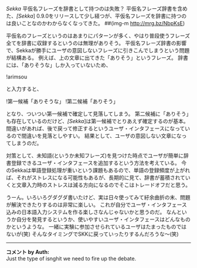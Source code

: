 *Sekka* 平仮名フレーズを辞書として持つのは失敗？
平仮名フレーズ辞書を含めた、*[Sekka*] 0.9.0をリリースして少し経つが、平仮名フレーズを辞書に持つのは良いことなのかわからなくなってきた。
 ##(img-m http://mrg.bz/NbpKsE)

平仮名のフレーズというのはあまりにパターンが多く、やはり普段使うフレーズ全てを辞書に収録するというのは無理がありそう。
平仮名フレーズ辞書の影響で、Sekkaが勝手にユーザの意図しないフレーズに引きこんでしまうという問題が結構ある。
例えば、上の文章に出てきた「ありそう」というフレーズ。
辞書には、「ありそうな」しか入っていないため、

!arimsou

と入力すると、

!第一候補「ありそうな」
!第二候補「ありそう」

となり、ついつい第一候補で確定して見落してしまう。
第二候補に「ありそう」も存在しているのだけど、*[Sekka*]は第一候補でとりあえず確定するのが基本。
間違いがあれば、後で戻って修正するというユーザ・インタフェースになっているので間違いを見落としやすい。
結果として、ユーザの意図しない文章になってしまうのだ。

対策として、未知語(というか未知フレーズ)を見つけた時点でユーザが簡単に辞書登録できるユーザ・インタフェースを追加するという方法を考えている。
今のSekkaは単語登録処理が重いという課題もあるので、単語の登録頻度が上がれば、それがストレスになる可能性もあるが、長期的に見て、辞書が蓄積されていくと文章入力時のストレスは減る方向になるのでそこはトレードオフだと思う。

うーん。いろいろグダグダ書いたけど、実は日々使ってみて紆余曲折の末、問題が解決できたりするのは非常に楽しい。
これが自分でユーザ・インタフェース込みの日本語入力システムを作る楽しさなんじゃないかと思うのだ。
なんというか自分を発見するというか、使いやすいユーザ・インタフェースはどんなものかというような。
一緒に実験に参加させられているユーザはたまったものではないが(笑)
そんなタイミングでSKKに戻っていったりするんだろうな〜(笑)



---

**コメント by Auth:**  
Just the type of isnghit we need to fire up the debate.
